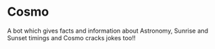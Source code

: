 # Cosmo
A bot which gives facts and information about Astronomy, Sunrise and Sunset timings and Cosmo cracks jokes too!!

